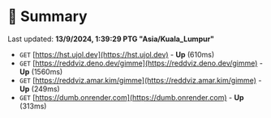 # 📖 Summary
Last updated: **13/9/2024, 1:39:29 PTG "Asia/Kuala_Lumpur"**

- `GET` [https://hst.ujol.dev](https://hst.ujol.dev) - **Up** (610ms)
- `GET` [https://reddviz.deno.dev/gimme](https://reddviz.deno.dev/gimme) - **Up** (1560ms)
- `GET` [https://reddviz.amar.kim/gimme](https://reddviz.amar.kim/gimme) - **Up** (249ms)
- `GET` [https://dumb.onrender.com](https://dumb.onrender.com) - **Up** (313ms)
